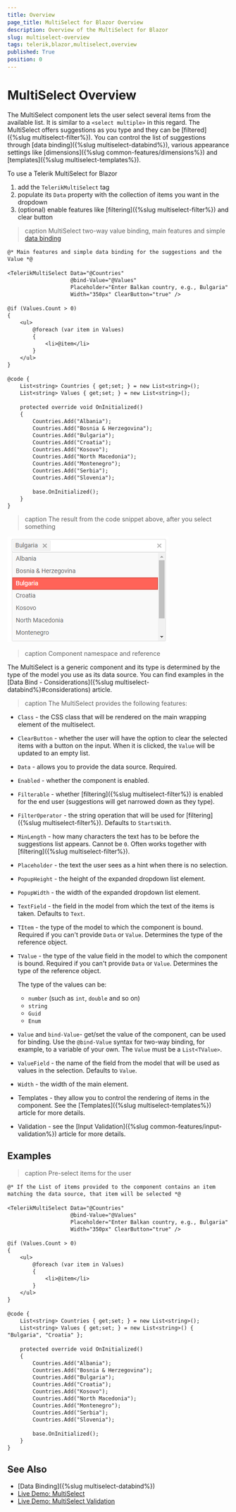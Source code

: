 ```yaml
---
title: Overview
page_title: MultiSelect for Blazor Overview
description: Overview of the MultiSelect for Blazor
slug: multiselect-overview
tags: telerik,blazor,multiselect,overview
published: True
position: 0
---
```


# MultiSelect Overview

The MultiSelect component lets the user select several items from the available list. It is similar to a `<select multiple>` in this regard. The MultiSelect offers suggestions as you type and they can be [filtered]({%slug multiselect-filter%}). You can control the list of suggestions through [data binding]({%slug multiselect-databind%}), various appearance settings like [dimensions]({%slug common-features/dimensions%}) and [templates]({%slug multiselect-templates%}).

To use a Telerik MultiSelect for Blazor

1. add the `TelerikMultiSelect` tag
1. populate its `Data` property with the collection of items you want in the dropdown
1. (optional) enable features like [filtering]({%slug multiselect-filter%}) and clear button

>caption MultiSelect two-way value binding, main features and simple [data binding](data-bind)

````CSHTML
@* Main features and simple data binding for the suggestions and the Value *@

<TelerikMultiSelect Data="@Countries"
                    @bind-Value="@Values"
                    Placeholder="Enter Balkan country, e.g., Bulgaria"
                    Width="350px" ClearButton="true" />

@if (Values.Count > 0)
{
    <ul>
        @foreach (var item in Values)
        {
            <li>@item</li>
        }
    </ul>
}

@code {
    List<string> Countries { get;set; } = new List<string>();
    List<string> Values { get;set; } = new List<string>();

    protected override void OnInitialized()
    {
        Countries.Add("Albania");
        Countries.Add("Bosnia & Herzegovina");
        Countries.Add("Bulgaria");
        Countries.Add("Croatia");
        Countries.Add("Kosovo");
        Countries.Add("North Macedonia");
        Countries.Add("Montenegro");
        Countries.Add("Serbia");
        Countries.Add("Slovenia");

        base.OnInitialized();
    }
}

````

>caption The result from the code snippet above, after you select something

![](images/multiselect-overview.png)

>caption Component namespace and reference

The MultiSelect is a generic component and its type is determined by the type of the model you use as its data source. You can find examples in the [Data Bind - Considerations]({%slug multiselect-databind%}#considerations) article.

>caption The MultiSelect provides the following features:

* `Class` - the CSS class that will be rendered on the main wrapping element of the multiselect.
* `ClearButton` - whether the user will have the option to clear the selected items with a button on the input. When it is clicked, the `Value` will be updated to an empty list.
* `Data` - allows you to provide the data source. Required.
* `Enabled` - whether the component is enabled.
* `Filterable` - whether [filtering]({%slug multiselect-filter%}) is enabled for the end user (suggestions will get narrowed down as they type).
* `FilterOperator` - the string operation that will be used for [filtering]({%slug multiselect-filter%}). Defaults to `StartsWith`.
* `MinLength` - how many characters the text has to be before the suggestions list appears. Cannot be `0`. Often works together with [filtering]({%slug multiselect-filter%}).
* `Placeholder` - the text the user sees as a hint when there is no selection.
* `PopupHeight` - the height of the expanded dropdown list element.
* `PopupWidth` - the width of the expanded dropdown list element.
* `TextField` - the field in the model from which the text of the items is taken. Defaults to `Text`.
* `TItem` - the type of the model to which the component is bound. Required if you can't provide `Data` or `Value`. Determines the type of the reference object.
* `TValue` - the type of the value field in the model to which the component is bound. Required if you can't provide `Data` or `Value`. Determines the type of the reference object.

    The type of the values can be:
    
    * `number` (such as `int`, `double` and so on)
    * `string`
    * `Guid`
    * `Enum`
    
* `Value` and `bind-Value`- get/set the value of the component, can be used for binding. Use the `@bind-Value` syntax for two-way binding, for example, to a variable of your own. The `Value` must be a `List<TValue>`.
* `ValueField` - the name of the field from the model that will be used as values in the selection. Defaults to `Value`.
* `Width` - the width of the main element.
* Templates - they allow you to control the rendering of items in the component. See the [Templates]({%slug multiselect-templates%}) article for more details.
* Validation - see the [Input Validation]({%slug common-features/input-validation%}) article for more details.


## Examples

>caption Pre-select items for the user

````CSHTML
@* If the List of items provided to the component contains an item matching the data source, that item will be selected *@

<TelerikMultiSelect Data="@Countries"
                    @bind-Value="@Values"
                    Placeholder="Enter Balkan country, e.g., Bulgaria"
                    Width="350px" ClearButton="true" />

@if (Values.Count > 0)
{
    <ul>
        @foreach (var item in Values)
        {
            <li>@item</li>
        }
    </ul>
}

@code {
    List<string> Countries { get;set; } = new List<string>();
    List<string> Values { get;set; } = new List<string>() { "Bulgaria", "Croatia" };

    protected override void OnInitialized()
    {
        Countries.Add("Albania");
        Countries.Add("Bosnia & Herzegovina");
        Countries.Add("Bulgaria");
        Countries.Add("Croatia");
        Countries.Add("Kosovo");
        Countries.Add("North Macedonia");
        Countries.Add("Montenegro");
        Countries.Add("Serbia");
        Countries.Add("Slovenia");

        base.OnInitialized();
    }
}
````

## See Also

  * [Data Binding]({%slug multiselect-databind%})
  * [Live Demo: MultiSelect](https://demos.telerik.com/blazor-ui/multiselect/overview)
  * [Live Demo: MultiSelect Validation](https://demos.telerik.com/blazor-ui/multiselect/validation)

